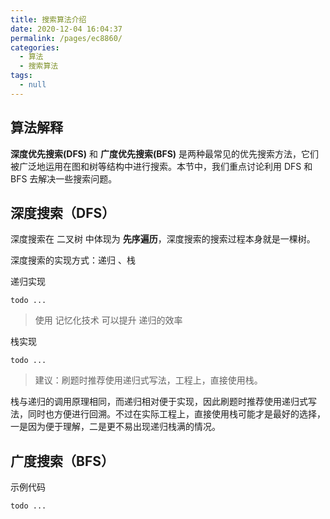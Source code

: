 ```yaml
---
title: 搜索算法介绍
date: 2020-12-04 16:04:37
permalink: /pages/ec8860/
categories: 
  - 算法
  - 搜索算法
tags: 
  - null
---
```


## 算法解释

**深度优先搜索(DFS)** 和 **广度优先搜索(BFS)** 是两种最常见的优先搜索方法，它们被广泛地运用在图和树等结构中进行搜索。本节中，我们重点讨论利用 DFS 和 BFS 去解决一些搜索问题。

## 深度搜索（DFS）

深度搜索在 二叉树 中体现为 **先序遍历**，深度搜索的搜索过程本身就是一棵树。

深度搜索的实现方式：递归 、栈

递归实现

```
todo ...	
```

> 使用 记忆化技术 可以提升 递归的效率

栈实现

```
todo ...
```

> 建议：刷题时推荐使用递归式写法，工程上，直接使用栈。

栈与递归的调用原理相同，而递归相对便于实现，因此刷题时推荐使用递归式写法，同时也方便进行回溯。不过在实际工程上，直接使用栈可能才是最好的选择，一是因为便于理解，二是更不易出现递归栈满的情况。

## 广度搜索（BFS）

示例代码

```
todo ...
```





